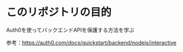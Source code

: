 # このリポジトリの目的

Auth0を使ってバックエンドAPIを保護する方法を学ぶ

参考：https://auth0.com/docs/quickstart/backend/nodejs/interactive


